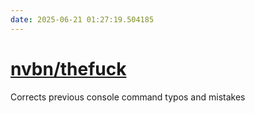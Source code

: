 ```yaml
---
date: 2025-06-21 01:27:19.504185
---
```


# [nvbn/thefuck](https://github.com/nvbn/thefuck)

Corrects previous console command typos and mistakes